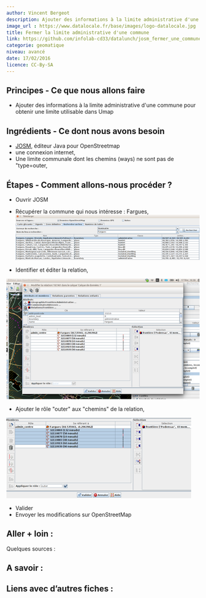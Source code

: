 ```yaml
---
author: Vincent Bergeot
description: Ajouter des informations à la limite administrative d'une commune pour obtenir une limite utilisable dans Umap.
image_url : https://www.datalocale.fr/base/images/logo-datalocale.jpg
title: Fermer la limite administrative d'une commune
link: https://github.com/infolab-cd33/datalunch/josm_fermer_une_commune.md
categorie: geomatique
niveau: avancé
date: 17/02/2016
licence: CC-By-SA
---
```


## Principes - Ce que nous allons faire
* Ajouter des informations à la limite administrative d'une commune pour obtenir une limite utilisable dans Umap

## Ingrédients - Ce dont nous avons besoin
* [JOSM](https://josm.openstreetmap.de/), éditeur Java pour OpenStreetmap
* une connexion internet,
* Une limite communale dont les chemins (ways) ne sont pas de "type=outer,

## Étapes - Comment allons-nous procéder ?
* Ouvrir JOSM
* Récupérer la commune qui nous intéresse : Fargues,
![Télécharger la commune qui nous intéresse](https://raw.githubusercontent.com/infolab-cd33/datalunch/master/img/josm/josm_outer_3.png)

* Identifier et éditer la relation,

![Édition de la relation](https://raw.githubusercontent.com/infolab-cd33/datalunch/master/img/josm/josm_outer_4.png  "")

* Ajouter le rôle "outer" aux "chemins" de la relation,

![Édition de la relation](https://raw.githubusercontent.com/infolab-cd33/datalunch/master/img/josm/josm_outer_5.png)

* Valider
* Envoyer les modifications sur OpenStreetMap

## Aller + loin :
Quelques sources :

## A savoir :

## Liens avec d’autres fiches :
